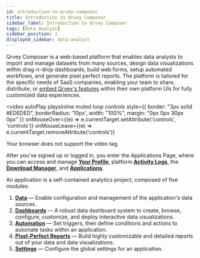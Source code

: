```yaml
---
id: introduction-to-qrvey-composer
title: Introduction to Qrvey Composer
sidebar_label: Introduction to Qrvey Composer
tags: [Data Analyst]
sidebar_position: 1
displayed_sidebar: data-analyst
---
```


Qrvey Composer is a web-based platform that enables data analysts to import and manage datasets from many sources, design data visualizations within drag-n-drop dashboards, build web forms, setup automated workflows, and generate pixel perfect reports. The platform is tailored for the specific needs of SaaS companies, enabling your team to share, distribute, or [embed Qrvey's features](../software-developer/04-Embedding%20Qrvey%20Widgets/widget-quick-start-guide.md) within their own platform UIs for fully customized data experiences.

<video 
    autoPlay playsInline muted loop controls
    style={{ border: "3px solid #EDEDED", borderRadius: '10px', width: "100%", margin: "0px 0px 30px 0px" }}
    onMouseOver={(e) => e.currentTarget.setAttribute('controls', 'controls')}
    onMouseLeave={(e) => e.currentTarget.removeAttribute('controls')}
>
  <source src="/qrvey-app-modules-20240409.mp4" type="video/mp4" />
  Your browser does not support the video tag.
</video>

After you've signed up or logged in, you enter the Applications Page, where you can access and manage **[Your Profile](../composer/manage-your-profile.md)**, platform **[Activity Logs](../composer/activity-log.md)**, the **[Download Manager](./download-manager.md)**, and **[Applications](./overview-of-applications.md)**.

An application is a self-contained analytics project, composed of five modules:

1. **[Data](./05-Working%20with%20Data/introduction-to-data-in-qrvey.md)** — Enable configuration and management of the application's data sources.
2. **[Dashboards](./06-Building%20Dashboards/overview-of-dashboards.md)** — A robust data dashboard system to create, browse, configure, customize, and deploy interactive data visualizations.
3. **[Automation](./09-Automation/overview-of-automation.md)** — Set triggers, then define conditions and actions to automate tasks within an application.
4. **[Pixel-Perfect Reports](./10-Pixel-perfect%20Reports/overview-of-pixel-perfect-reports.md)** — Build highly customizable and detailed reports out of your data and data visualizations.
5. **[Settings](./overview-of-applications.md#application-settings)** — Configure the global settings for an application.